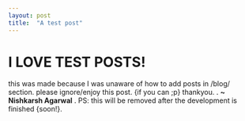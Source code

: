 ```yaml
---
layout: post
title:  "A test post"
---
```


# I LOVE TEST POSTS!
this was made because I was unaware of how to add posts in /blog/ section.
please ignore/enjoy this post. {if you can ;p}
thankyou.
<span style="color: black;">.</span>
**~ Nishkarsh Agarwal**
<span style="color: black;">.</span>
PS: this will be removed after the development is finished {soon!}.
